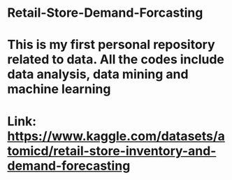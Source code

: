 # Retail-Store-Demand-Forcasting
# This is my first personal repository related to data. All the codes include data analysis, data mining and machine learning
# Link: https://www.kaggle.com/datasets/atomicd/retail-store-inventory-and-demand-forecasting
